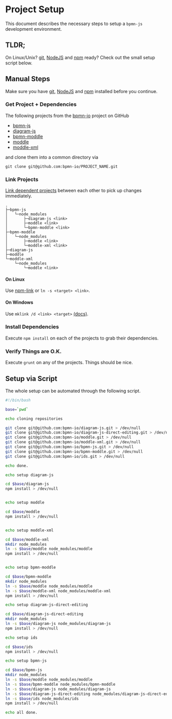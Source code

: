 # Project Setup

This document describes the necessary steps to setup a `bpmn-js` development environment.


## TLDR;

On Linux/Unix? [git](http://git-scm.com/), [NodeJS](nodejs.org) and [npm](https://www.npmjs.org/doc/cli/npm.html) ready? Check out the small setup script below.


## Manual Steps

Make sure you have [git](http://git-scm.com/), [NodeJS](nodejs.org) and [npm](https://www.npmjs.org/doc/cli/npm.html) installed before you continue.


### Get Project + Dependencies

The following projects from the [bpmn-io](https://github.com/bpmn-io) project on GitHub

* [bpmn-js](https://github.com/bpmn-io/bpmn-js)
* [diagram-js](https://github.com/bpmn-io/bpmn-js)
* [bpmn-moddle](https://github.com/bpmn-io/bpmn-moddle)
* [moddle](https://github.com/bpmn-io/bpmn-js)
* [moddle-xml](https://github.com/bpmn-io/bpmn-js)

and clone them into a common directory via

```
git clone git@github.com:bpmn-io/PROJECT_NAME.git
```


### Link Projects

[Link dependent projects](http://blog.nodejs.org/2011/04/06/npm-1-0-link/) between each other to pick up changes immediately.

```
.
├─bpmn-js
│   └─node_modules
│       ├─diagram-js <link>
│       ├─moddle <link>
│       └─bpmn-moddle <link>
├─bpmn-moddle
│   └─node_modules
│       ├─moddle <link>
│       └─moddle-xml <link>
├─diagram-js
├─moddle
└─moddle-xml
    └─node_modules
        └─moddle <link>
```

#### On Linux

Use [npm-link](https://www.npmjs.org/doc/link.html) or `ln -s <target> <link>`.

#### On Windows

Use `mklink /d <link> <target>` [(docs)](http://technet.microsoft.com/en-us/library/cc753194.aspx).


### Install Dependencies

Execute `npm install` on each of the projects to grab their dependencies.


### Verify Things are O.K.

Execute `grunt` on any of the projects. Things should be nice.


## Setup via Script

The whole setup can be automated through the following script.

```bash
#!/bin/bash

base=`pwd`

echo cloning repositories

git clone git@github.com:bpmn-io/diagram-js.git > /dev/null
git clone git@github.com:bpmn-io/diagram-js-direct-editing.git > /dev/null
git clone git@github.com:bpmn-io/moddle.git > /dev/null
git clone git@github.com:bpmn-io/moddle-xml.git > /dev/null
git clone git@github.com:bpmn-io/bpmn-js.git > /dev/null
git clone git@github.com:bpmn-io/bpmn-moddle.git > /dev/null
git clone git@github.com:bpmn-io/ids.git > /dev/null

echo done.

echo setup diagram-js

cd $base/diagram-js
npm install > /dev/null


echo setup moddle

cd $base/moddle
npm install > /dev/null


echo setup moddle-xml

cd $base/moddle-xml
mkdir node_modules
ln -s $base/moddle node_modules/moddle
npm install > /dev/null


echo setup bpmn-moddle

cd $base/bpmn-moddle
mkdir node_modules
ln -s $base/moddle node_modules/moddle
ln -s $base/moddle-xml node_modules/moddle-xml
npm install > /dev/null

echo setup diagram-js-direct-editing

cd $base/diagram-js-direct-editing
mkdir node_modules
ln -s $base/diagram-js node_modules/diagram-js
npm install > /dev/null

echo setup ids

cd $base/ids
npm install > /dev/null

echo setup bpmn-js

cd $base/bpmn-js
mkdir node_modules
ln -s $base/moddle node_modules/moddle
ln -s $base/bpmn-moddle node_modules/bpmn-moddle
ln -s $base/diagram-js node_modules/diagram-js
ln -s $base/diagram-js-direct-editing node_modules/diagram-js-direct-editing
ln -s $base/ids node_modules/ids
npm install > /dev/null

echo all done.
```
